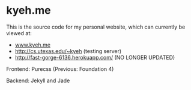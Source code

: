 kyeh.me
=======

This is the source code for my personal website, which can currently be viewed at:

* www.kyeh.me
* http://cs.utexas.edu/~kyeh (testing server)
* http://fast-gorge-6136.herokuapp.com/ (NO LONGER UPDATED)

Frontend: Purecss (Previous: Foundation 4)

Backend: Jekyll and Jade
